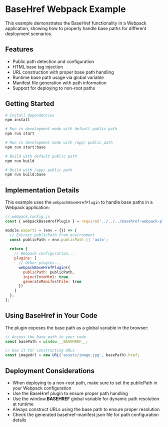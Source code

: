 # BaseHref Webpack Example

This example demonstrates the BaseHref functionality in a Webpack application, showing how to properly handle base paths for different deployment scenarios.

## Features

- Public path detection and configuration
- HTML base tag injection
- URL construction with proper base path handling
- Runtime base path usage via global variable
- Manifest file generation with path information
- Support for deploying to non-root paths

## Getting Started

```bash
# Install dependencies
npm install

# Run in development mode with default public path
npm run start

# Run in development mode with /app/ public path
npm run start:base

# Build with default public path
npm run build

# Build with /app/ public path
npm run build:base
```

## Implementation Details

This example uses the `webpackBaseHrefPlugin` to handle base paths in a Webpack application:

```javascript
// webpack.config.js
const { webpackBaseHrefPlugin } = require('../../../basehref-webpack-plugin');

module.exports = (env = {}) => {
  // Extract publicPath from environment
  const publicPath = env.publicPath || 'auto';
  
  return {
    // Webpack configuration...
    plugins: [
      // Other plugins...
      webpackBaseHrefPlugin({
        publicPath: publicPath,
        injectIntoHtml: true,
        generateManifestFile: true
      })
    ]
  };
};
```

## Using BaseHref in Your Code

The plugin exposes the base path as a global variable in the browser:

```typescript
// Access the base path in your code
const basePath = window.__BASEHREF__;

// Use it for constructing URLs
const imageUrl = new URL('assets/image.jpg', basePath).href;
```

## Deployment Considerations

- When deploying to a non-root path, make sure to set the publicPath in your Webpack configuration
- Use the BaseHref plugin to ensure proper path handling
- Use the window.__BASEHREF__ global variable for dynamic path resolution at runtime
- Always construct URLs using the base path to ensure proper resolution
- Check the generated basehref-manifest.json file for path configuration details